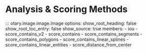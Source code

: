 # Analysis & Scoring Methods

::: otary.image.image.Image
    options:
        show_root_heading: false
        show_root_toc_entry: false
        show_source: true
        members:
            - iou
            - score_contains_v2
            - score_contains
            - score_contains_segments
            - score_contains_polygons
            - score_contains_linear_splines
            - score_contains_linear_entities
            - score_distance_from_center
